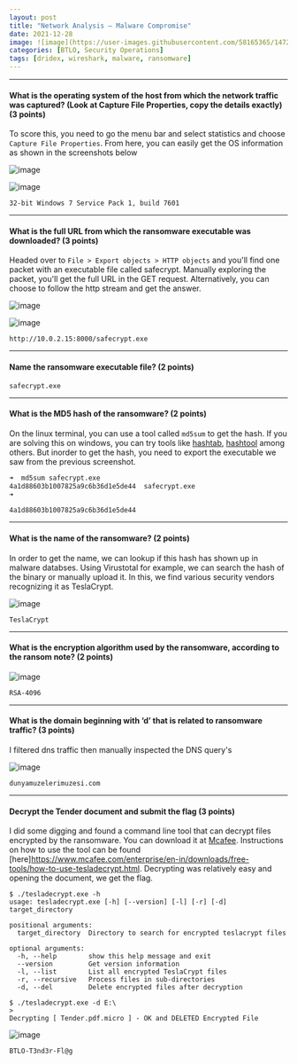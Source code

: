 ```yaml
---
layout: post
title: "Network Analysis – Malware Compromise"
date: 2021-12-28
image: ![image](https://user-images.githubusercontent.com/58165365/147261135-0b76fd00-2269-41ea-ab16-f0c6b9273720.png)
categories: [BTLO, Security Operations]
tags: [dridex, wireshark, malware, ransomware]
---
```


---

#### What is the operating system of the host from which the network traffic was captured? (Look at Capture File Properties, copy the details exactly) (3 points)

To score this, you need to go the menu bar and select statistics and choose `Capture File Properties`. From here, you can easily get the OS information as shown in the screenshots below

![image](https://user-images.githubusercontent.com/58165365/147353034-e3124b4f-65ae-4028-800f-721dd4ad78a5.png)

![image](https://user-images.githubusercontent.com/58165365/147352112-6e1f6425-85de-491b-8ba6-6ecb0cedea97.png)

`32-bit Windows 7 Service Pack 1, build 7601`

---

#### What is the full URL from which the ransomware executable was downloaded? (3 points)

Headed over to `File > Export objects > HTTP objects` and you'll find one packet with an executable file called safecrypt. Manually exploring the packet, you'll get the full URL in the GET request. Alternatively, you can choose to follow the http stream and get the answer.

![image](https://user-images.githubusercontent.com/58165365/147260450-b994fc90-a188-4f5a-8207-8e726f6fb17f.png)

![image](https://user-images.githubusercontent.com/58165365/147260332-700e614e-6d03-498e-9edf-5e2deaaf32ca.png)

`http://10.0.2.15:8000/safecrypt.exe`

---

#### Name the ransomware executable file? (2 points)

`safecrypt.exe`

---

#### What is the MD5 hash of the ransomware? (2 points)

On the linux terminal, you can use a tool called `md5sum` to get the hash. If you are solving this on windows, you can try tools like [hashtab](https://download.cnet.com/HashTab/3000-2094_4-84837.html), [hashtool](https://www.binaryfortress.com/HashTools/) among others. But inorder to get the hash, you need to export the executable we saw from the previous screenshot.

```bash
➜  md5sum safecrypt.exe
4a1d88603b1007825a9c6b36d1e5de44  safecrypt.exe
➜
```

`4a1d88603b1007825a9c6b36d1e5de44`

---

#### What is the name of the ransomware? (2 points)

In order to get the name, we can lookup if this hash has shown up in malware databses. Using Virustotal for example, we can search the hash of the binary or manually upload it. In this, we find various security vendors recognizing it as TeslaCrypt.

![image](https://user-images.githubusercontent.com/58165365/147265176-86570598-a701-4693-b81c-f2b94290d7e8.png)

`TeslaCrypt`

---

#### What is the encryption algorithm used by the ransomware, according to the ransom note? (2 points)

![image](https://user-images.githubusercontent.com/58165365/147261135-0b76fd00-2269-41ea-ab16-f0c6b9273720.png)

`RSA-4096`

---

#### What is the domain beginning with ‘d’ that is related to ransomware traffic? (3 points)

I filtered dns traffic then manually inspected the DNS query's

![image](https://user-images.githubusercontent.com/58165365/147262778-335e532a-3bee-4060-97c6-4ce7805f3703.png)

`dunyamuzelerimuzesi.com`

---

#### Decrypt the Tender document and submit the flag (3 points)

I did some digging and found a command line tool that can decrypt files encrypted by the ransomware. You can download it at [Mcafee](https://www.mcafee.com/enterprise/en-in/downloads/free-tools/tesladecrypt.html). Instructions on how to use the tool can be found [here]https://www.mcafee.com/enterprise/en-in/downloads/free-tools/how-to-use-tesladecrypt.html. Decrypting was relatively easy and opening the document, we get the flag.

```
$ ./tesladecrypt.exe -h
usage: tesladecrypt.exe [-h] [--version] [-l] [-r] [-d] target_directory

positional arguments:
  target_directory  Directory to search for encrypted teslacrypt files

optional arguments:
  -h, --help        show this help message and exit
  --version         Get version information
  -l, --list        List all encrypted TeslaCrypt files
  -r, --recursive   Process files in sub-directories
  -d, --del         Delete encrypted files after decryption
```

```
$ ./tesladecrypt.exe -d E:\
>
Decrypting [ Tender.pdf.micro ] - OK and DELETED Encrypted File
```

![image](https://user-images.githubusercontent.com/58165365/147355321-54522f2a-5d34-4c51-adee-d67cebbd325c.png)

`BTLO-T3nd3r-Fl@g`
